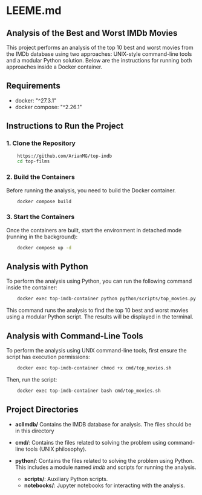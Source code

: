 # LEEME.md

## Analysis of the Best and Worst IMDb Movies

This project performs an analysis of the top 10 best and worst movies from the IMDb database using two approaches: UNIX-style command-line tools and a modular Python solution. Below are the instructions for running both approaches inside a Docker container.

## Requirements
* docker: "^27.3.1"
* docker compose: "^2.26.1"

## Instructions to Run the Project
### 1. Clone the Repository
``` bash
    https://github.com/ArianMG/top-imdb
    cd top-films
```
### 2. Build the Containers

Before running the analysis, you need to build the Docker container.
``` bash
    docker compose build
```
### 3. Start the Containers

Once the containers are built, start the environment in detached mode (running in the background):
``` bash
    docker compose up -d
```
## Analysis with Python

To perform the analysis using Python, you can run the following command inside the container:

``` bash
    docker exec top-imdb-container python python/scripts/top_movies.py
```

This command runs the analysis to find the top 10 best and worst movies using a modular Python script. The results will be displayed in the terminal.

## Analysis with Command-Line Tools

To perform the analysis using UNIX command-line tools, first ensure the script has execution permissions:
``` bash
    docker exec top-imdb-container chmod +x cmd/top_movies.sh
```

Then, run the script:
``` bash
    docker exec top-imdb-container bash cmd/top_movies.sh
```

## Project Directories

* **aclImdb/** Contains the IMDB database for analysis. The files should be in this directory

* **cmd/**: Contains the files related to solving the problem using command-line tools (UNIX philosophy).
    
* **python/**: Contains the files related to solving the problem using Python. This includes a module named *imdb* and scripts for running the analysis.
    * **scripts/**: Auxiliary Python scripts.
    * **notebooks/**: Jupyter notebooks for interacting with the analysis.